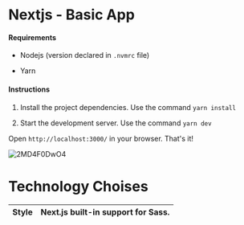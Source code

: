 # Nextjs - Basic App

#### Requirements

* Nodejs (version declared in `.nvmrc` file)

* Yarn

#### Instructions

1. Install the project dependencies. Use the command `yarn install`

2. Start the development server. Use the command `yarn dev`

Open `http://localhost:3000/` in your browser. That's it!

![2MD4F0DwO4](https://github.com/rominavarela-practicas/frontend-frameworks/assets/7092275/cd4872b0-1d72-4bd4-a00c-5fba3cbd100f)

# Technology Choises

| Style | Next.js built-in support for Sass. |
| - | - |

